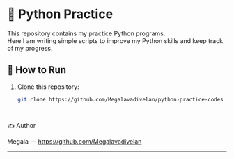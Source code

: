 # 🐍 Python Practice

This repository contains my practice Python programs.  
Here I am writing simple scripts to improve my Python skills and keep track of my progress.

## 🚀 How to Run

1. Clone this repository:
   ```bash
   git clone https://github.com/Megalavadivelan/python-practice-codes




✍️ Author

Megala — https://github.com/Megalavadivelan

---

